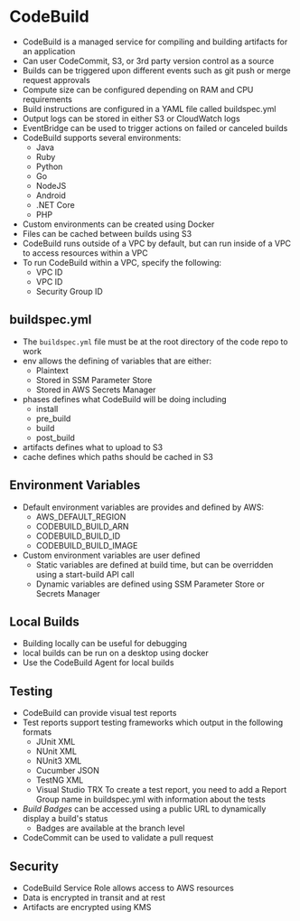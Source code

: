 # CodeBuild

- CodeBuild is a managed service for compiling and building artifacts for an application
- Can user CodeCommit, S3, or 3rd party version control as a source
- Builds can be triggered upon different events such as git push or merge request approvals
- Compute size can be configured depending on RAM and CPU requirements
- Build instructions are configured in a YAML file called buildspec.yml
- Output logs can be stored in either S3 or CloudWatch logs
- EventBridge can be used to trigger actions on failed or canceled builds
- CodeBuild supports several environments:
    - Java
    - Ruby
    - Python
    - Go
    - NodeJS
    - Android
    - .NET Core
    - PHP
- Custom environments can be created using Docker
- Files can be cached between builds using S3
- CodeBuild runs outside of a VPC by default, but can run inside of a VPC to access resources within a VPC
- To run CodeBuild within a VPC, specify the following:
    - VPC ID
    - VPC ID
    - Security Group ID

## buildspec.yml

- The `buildspec.yml` file must be at the root directory of the code repo to work
- env allows the defining of variables that are either:
    - Plaintext
    - Stored in SSM Parameter Store
    - Stored in AWS Secrets Manager
- phases defines what CodeBuild will be doing including
    - install
    - pre_build
    - build
    - post_build
- artifacts defines what to upload to S3 
- cache defines which paths should be cached in S3

## Environment Variables
- Default environment variables are provides and defined by AWS:
    - AWS\_DEFAULT\_REGION
    - CODEBUILD\_BUILD\_ARN
    - CODEBUILD\_BUILD\_ID 
    - CODEBUILD\_BUILD\_IMAGE
- Custom environment variables are user defined
    - Static variables are defined at build time, but can be overridden using a start-build API call
    - Dynamic variables are defined using SSM Parameter Store or Secrets Manager

## Local Builds

- Building locally can be useful for debugging 
- local builds can be run on a desktop using docker
- Use the CodeBuild Agent for local builds

## Testing

- CodeBuild can provide visual test reports
- Test reports support testing frameworks which output in the following formats
    - JUnit XML
    - NUnit XML
    - NUnit3 XML
    - Cucumber JSON
    - TestNG XML
    - Visual Studio TRX
To create a test report, you need to add a Report Group name in buildspec.yml with information about the tests
- *Build Badges* can be accessed using a public URL to dynamically display a build's status
    - Badges are available at the branch level
- CodeCommit can be used to validate a pull request

## Security

- CodeBuild Service Role allows access to AWS resources
- Data is encrypted in transit and at rest
- Artifacts are encrypted using KMS
